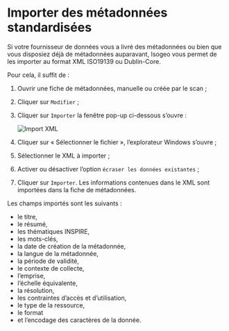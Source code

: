 # Importer des métadonnées standardisées

Si votre fournisseur de données vous a livré des métadonnées ou bien que vous disposiez déjà de métadonnées auparavant, Isogeo vous permet de les importer au format XML ISO19139 ou Dublin-Core.

Pour cela, il suffit de :
1.	Ouvrir une fiche de métadonnées, manuelle ou créée par le scan ;
2.	Cliquer sur `Modifier` ;
3.	Cliquer sur `Importer` la fenêtre pop-up ci-dessous s’ouvre :

    ![Import XML](/images/inv_edit_one_importXML.png "Formulaire d'import XML")

4.	Cliquer sur « Sélectionner le fichier », l’explorateur Windows s’ouvre ;
5.	Sélectionner le XML à importer ;
6.	Activer ou désactiver l’option `écraser les données existantes` ;
7.	Cliquer sur `Importer`. Les informations contenues dans le XML sont importées dans la fiche de métadonnées.

Les champs importés sont les suivants :

* le titre,
* le résumé,
* les thématiques INSPIRE,
* les mots-clés,
* la date de création de la métadonnée,
* la langue de la métadonnée,
* la période de validité,
* le contexte de collecte,
* l’emprise,
* l’échelle équivalente,
* la résolution,
* les contraintes d’accès et d’utilisation,
* le type de la ressource,
* le format
* et l’encodage des caractères de la donnée.


